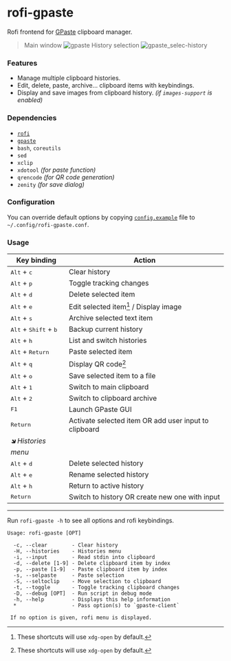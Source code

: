 # rofi-gpaste

Rofi frontend for [GPaste](https://github.com/Keruspe/GPaste) clipboard manager.

> Main window
> ![gpaste](https://user-images.githubusercontent.com/32964025/206889800-07ca3ea9-46bf-4dee-aa03-a29a20b7c04a.png)
> History selection
> ![gpaste_selec-history](https://user-images.githubusercontent.com/32964025/206890041-5a5cf8d8-ac5d-48ba-93fe-466343b8fadd.png)

### Features

- Manage multiple clipboard histories.
- Edit, delete, paste, archive... clipboard items with keybindings.
- Display and save images from clipboard history. *(if `images-support` is enabled)*

### Dependencies

- [`rofi`](https://github.com/davatorium/rofi)
- [`gpaste`](https://github.com/Keruspe/GPaste)
- `bash`, `coreutils`
- `sed`
- `xclip`
- `xdotool` *(for paste function)*
- `qrencode` *(for QR code generation)*
- `zenity` *(for save dialog)*

### Configuration

You can override default options by copying [`config.example`](config.example) file to `~/.config/rofi-gpaste.conf`.

### Usage

Key binding                                      | Action
------------------------------------------------ | ------
<kbd>Alt</kbd> + <kbd>c</kbd>                    | Clear history
<kbd>Alt</kbd> + <kbd>p</kbd>                    | Toggle tracking changes
<kbd>Alt</kbd> + <kbd>d</kbd>                    | Delete selected item
<kbd>Alt</kbd> + <kbd>e</kbd>                    | Edit selected item[^1] / Display image
<kbd>Alt</kbd> + <kbd>s</kbd>                    | Archive selected text item
<kbd>Alt</kbd> + <kbd>Shift</kbd> + <kbd>b</kbd> | Backup current history
<kbd>Alt</kbd> + <kbd>h</kbd>                    | List and switch histories
<kbd>Alt</kbd> + <kbd>Return</kbd>               | Paste selected item
<kbd>Alt</kbd> + <kbd>q</kbd>                    | Display QR code[^1]
<kbd>Alt</kbd> + <kbd>o</kbd>                    | Save selected item to a file
<kbd>Alt</kbd> + <kbd>1</kbd>                    | Switch to main clipboard
<kbd>Alt</kbd> + <kbd>2</kbd>                    | Switch to clipboard archive
<kbd>F1</kbd>                                    | Launch GPaste GUI
<kbd>Return</kbd>                                | Activate selected item OR add user input to clipboard
*🡾 Histories menu*                               |
<kbd>Alt</kbd> + <kbd>d</kbd>                    | Delete selected history
<kbd>Alt</kbd> + <kbd>e</kbd>                    | Rename selected history
<kbd>Alt</kbd> + <kbd>h</kbd>                    | Return to active history
<kbd>Return</kbd>                                | Switch to history OR create new one with input

[^1]: These shortcuts will use `xdg-open` by default.

---

Run `rofi-gpaste -h` to see all options and rofi keybindings.

```text
Usage: rofi-gpaste [OPT]

  -c, --clear        - Clear history
  -H, --histories    - Histories menu
  -i, --input        - Read stdin into clipboard
  -d, --delete [1-9] - Delete clipboard item by index
  -p, --paste [1-9]  - Paste clipboard item by index
  -s, --selpaste     - Paste selection
  -S, --seltoclip    - Move selection to clipboard
  -t, --toggle       - Toggle tracking clipboard changes
  -D, --debug [OPT]  - Run script in debug mode
  -h, --help         - Displays this help information
  *                  - Pass option(s) to `gpaste-client`

 If no option is given, rofi menu is displayed.
```
